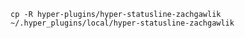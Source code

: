`cp -R hyper-plugins/hyper-statusline-zachgawlik ~/.hyper_plugins/local/hyper-statusline-zachgawlik`